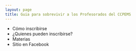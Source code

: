 ```yaml
---
layout: page
title: Guia para sobrevivir a los Profesorados del CCPEMS
---
```


* Cómo inscribirse
* ¿Quienes pueden inscribirse?
* Materias
* Sitio en Facebook

